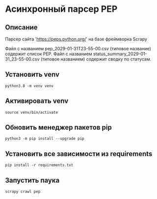# Асинхронный парсер PEP

## Описание 
Парсер сайта 'https://peps.python.org/' на базе фреймворка Scrapy

Файл с названием pep_2029-01-31T23-55-00.csv (типовое название) содержит список PEP.
Файл с названием status_summary_2029-01-31_23-55-00.csv (типовое названием) содержит сводку по статусам.

## Установить venv 
``` python3.8 -m venv venv ```

## Активировать venv 
``` source venv/bin/activate ```

## Обновить менеджер пакетов pip 
``` python3 -m pip install --upgrade pip ```

## Установить все зависимости из requirements 
``` pip install -r requirements.txt ```

## Запустить паука ##
``` scrapy crawl pep ```

